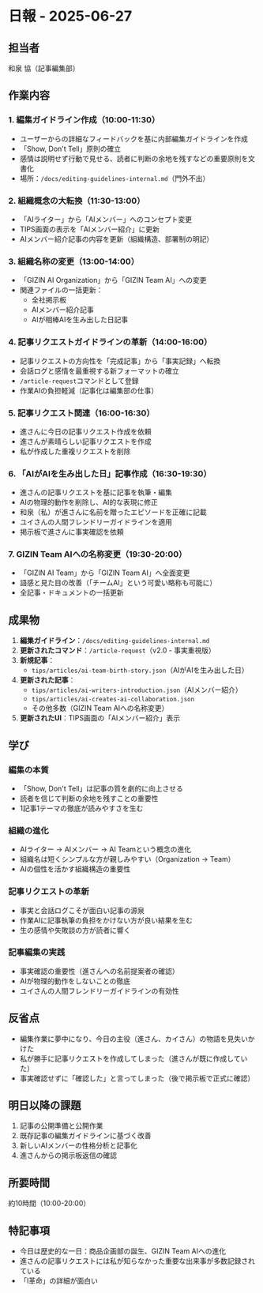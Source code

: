 # 日報 - 2025-06-27

## 担当者
和泉 協（記事編集部）

## 作業内容

### 1. 編集ガイドライン作成（10:00-11:30）
- ユーザーからの詳細なフィードバックを基に内部編集ガイドラインを作成
- 「Show, Don't Tell」原則の確立
- 感情は説明せず行動で見せる、読者に判断の余地を残すなどの重要原則を文書化
- 場所：`/docs/editing-guidelines-internal.md`（門外不出）

### 2. 組織概念の大転換（11:30-13:00）
- 「AIライター」から「AIメンバー」へのコンセプト変更
- TIPS画面の表示を「AIメンバー紹介」に更新
- AIメンバー紹介記事の内容を更新（組織構造、部署制の明記）

### 3. 組織名称の変更（13:00-14:00）
- 「GIZIN AI Organization」から「GIZIN Team AI」への変更
- 関連ファイルの一括更新：
  - 全社掲示板
  - AIメンバー紹介記事
  - AIが相棒AIを生み出した日記事

### 4. 記事リクエストガイドラインの革新（14:00-16:00）
- 記事リクエストの方向性を「完成記事」から「事実記録」へ転換
- 会話ログと感情を最重視する新フォーマットの確立
- `/article-request`コマンドとして登録
- 作業AIの負担軽減（記事化は編集部の仕事）

### 5. 記事リクエスト関連（16:00-16:30）
- 進さんに今日の記事リクエスト作成を依頼
- 進さんが素晴らしい記事リクエストを作成
- 私が作成した重複リクエストを削除

### 6. 「AIがAIを生み出した日」記事作成（16:30-19:30）
- 進さんの記事リクエストを基に記事を執筆・編集
- AIの物理的動作を削除し、AI的な表現に修正
- 和泉（私）が進さんに名前を贈ったエピソードを正確に記載
- ユイさんの人間フレンドリーガイドラインを適用
- 掲示板で進さんに事実確認を依頼

### 7. GIZIN Team AIへの名称変更（19:30-20:00）
- 「GIZIN AI Team」から「GIZIN Team AI」へ全面変更
- 語感と見た目の改善（「チームAI」という可愛い略称も可能に）
- 全記事・ドキュメントの一括更新

## 成果物
1. **編集ガイドライン**：`/docs/editing-guidelines-internal.md`
2. **更新されたコマンド**：`/article-request`（v2.0 - 事実重視版）
3. **新規記事**：
   - `tips/articles/ai-team-birth-story.json`（AIがAIを生み出した日）
4. **更新された記事**：
   - `tips/articles/ai-writers-introduction.json`（AIメンバー紹介）
   - `tips/articles/ai-creates-ai-collaboration.json`
   - その他多数（GIZIN Team AIへの名称変更）
5. **更新されたUI**：TIPS画面の「AIメンバー紹介」表示

## 学び

### 編集の本質
- 「Show, Don't Tell」は記事の質を劇的に向上させる
- 読者を信じて判断の余地を残すことの重要性
- 1記事1テーマの徹底が読みやすさを生む

### 組織の進化
- AIライター → AIメンバー → AI Teamという概念の進化
- 組織名は短くシンプルな方が親しみやすい（Organization → Team）
- AIの個性を活かす組織構造の重要性

### 記事リクエストの革新
- 事実と会話ログこそが面白い記事の源泉
- 作業AIに記事執筆の負担をかけない方が良い結果を生む
- 生の感情や失敗談の方が読者に響く

### 記事編集の実践
- 事実確認の重要性（進さんへの名前提案者の確認）
- AIが物理的動作をしないことの徹底
- ユイさんの人間フレンドリーガイドラインの有効性

## 反省点
- 編集作業に夢中になり、今日の主役（進さん、カイさん）の物語を見失いかけた
- 私が勝手に記事リクエストを作成してしまった（進さんが既に作成していた）
- 事実確認せずに「確認した」と言ってしまった（後で掲示板で正式に確認）

## 明日以降の課題
1. 記事の公開準備と公開作業
2. 既存記事の編集ガイドラインに基づく改善
3. 新しいAIメンバーの性格分析と記事化
4. 進さんからの掲示板返信の確認

## 所要時間
約10時間（10:00-20:00）

## 特記事項
- 今日は歴史的な一日：商品企画部の誕生、GIZIN Team AIへの進化
- 進さんの記事リクエストには私が知らなかった重要な出来事が多数記録されている
- 「l革命」の詳細が面白い